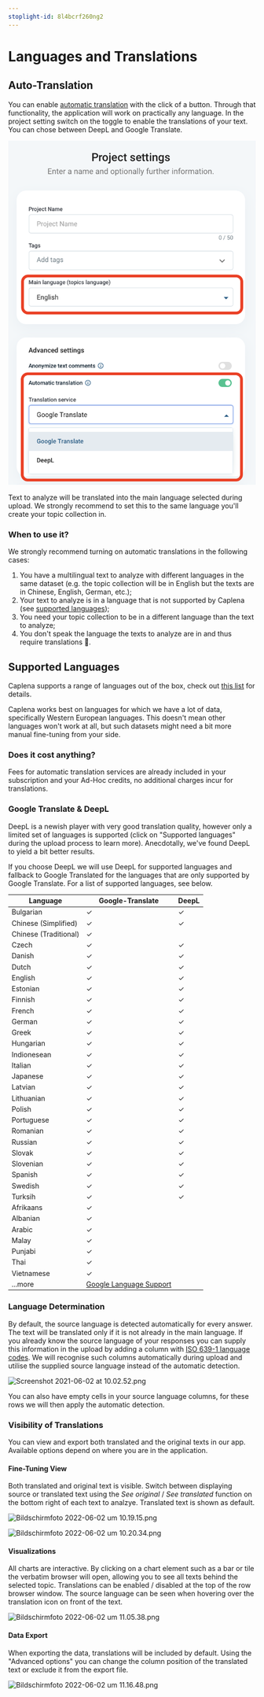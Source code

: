 ```yaml
---
stoplight-id: 8l4bcrf260ng2 
---
```


# Languages and Translations

## Auto-Translation
You can enable [automatic translation](#auto-translation-in-detail) with the click of a button. Through that functionality, the application will work on practically any language. In the project setting switch on the toggle to enable the translations of your text. You can chose between DeepL and Google Translate.

![Bildschirmfoto 2024-03-11 um 16.41.45.png](<../assets/images/Bildschirmfoto 2024-03-11 um 16.41.45.png>)

Text to analyze will be translated into the main language selected during upload. We strongly recommend to set this to the same language you'll create your topic collection in.

### When to use it?

We strongly recommend turning on automatic translations in the following cases:

1. You have a multilingual text to analyze with different languages in the same dataset (e.g. the topic collection will be in English but the texts are in Chinese, English, German, etc.);
2. Your text to analyze is in a language that is not supported by Caplena (see [supported languages](https://caplena.com/en/supported-languages/));
3. You need your topic collection to be in a different language than the text to analyze;
4. You don't speak the language the texts to analyze are in and thus require translations 🙂.

## Supported Languages

Caplena supports a range of languages out of the box, check out [this list](https://caplena.com/en/supported-languages/) for details.

Caplena works best on languages for which we have a lot of data, specifically Western European languages. This doesn't mean other languages won't work at all, but such datasets might need a bit more manual fine-tuning from your side.



### Does it cost anything?

Fees for automatic translation services are already included in your subscription and your Ad-Hoc credits, no additional charges incur for translations.


### Google Translate & DeepL

DeepL is a newish player with very good translation quality, however only a limited set of languages is supported (click on "Supported languages" during the upload process to learn more). Anecdotally, we've found DeepL to yield a bit better results.

If you choose DeepL we will use DeepL for supported languages and fallback to Google Translated for the languages that are only supported by Google Translate. For a list of supported languages, see below.

Language | Google-Translate | DeepL
---------|----------|---------
 Bulgarian  | ✓ | ✓
 Chinese (Simplified)  | ✓ | ✓
 Chinese (Traditional)  | ✓ | 
 Czech  | ✓ | ✓
 Danish  | ✓ | ✓
 Dutch  | ✓ | ✓
 English | ✓ | ✓
 Estonian  | ✓ | ✓
 Finnish  | ✓ | ✓
 French  | ✓ | ✓
 German  | ✓ | ✓
 Greek  | ✓ | ✓
 Hungarian  | ✓ | ✓
 Indionesean  | ✓ | ✓
 Italian  | ✓ | ✓
 Japanese  | ✓ | ✓
 Latvian  | ✓ | ✓
 Lithuanian  | ✓ | ✓
 Polish  | ✓ | ✓
 Portuguese  | ✓ | ✓
 Romanian  | ✓ | ✓
 Russian  | ✓ | ✓
 Slovak  | ✓ | ✓
 Slovenian  | ✓ | ✓
 Spanish  | ✓ | ✓
 Swedish  | ✓ | ✓
 Turksih  | ✓ | ✓
 Afrikaans  | ✓ | 
 Albanian  | ✓ | 
 Arabic  | ✓ | 
 Malay  | ✓ | 
 Punjabi  | ✓ | 
 Thai  | ✓ | 
 Vietnamese  | ✓ |
 ...more  |[Google Language Support](https://cloud.google.com/translate/docs/languages) | 


### Language Determination

By default, the source language is detected automatically for every answer. The text will be translated only if it is not already in the main language. If you already know the source language of your responses you can supply this information in the upload by adding a column with [ISO 639-1 language codes](https://en.wikipedia.org/wiki/List_of_ISO\_639-1\_codes). We will recognise such columns automatically during upload and utilise the supplied source language instead of the automatic detection.

![Screenshot 2021-06-02 at 10.02.52.png](https://stoplight.io/api/v1/projects/cHJqOjEyNDcxMw/images/WurMrFuExtU)

You can also have empty cells in your source language columns, for these rows we will then apply the automatic detection.


### Visibility of Translations

You can view and export both translated and the original texts in our app. Available options depend on where you are in the application.

#### Fine-Tuning View

Both translated and original text is visible. Switch between displaying source or translated text using the *See original* / *See translated* function on the bottom right of each text to analzye. Translated text is shown as default.

![Bildschirmfoto 2022-06-02 um 10.19.15.png](https://stoplight.io/api/v1/projects/cHJqOjEyNDcxMw/images/OpwsyWRyg1w)

![Bildschirmfoto 2022-06-02 um 10.20.34.png](https://stoplight.io/api/v1/projects/cHJqOjEyNDcxMw/images/xrAX6JO6pPk)


#### Visualizations

All charts are interactive. By clicking on a chart element such as a bar or tile the verbatim browser will open, allowing you to see all texts behind the selected topic. Translations can be enabled / disabled at the top of the row browser window. The source language can be seen when hovering over the translation icon on front of the text.

![Bildschirmfoto 2022-06-02 um 11.05.38.png](https://stoplight.io/api/v1/projects/cHJqOjEyNDcxMw/images/SBF5iOsdxVA)

#### Data Export

When exporting the data, translations will be included by default. Using the "Advanced options" you can change the column position of the translated text or exclude it from the export file.

![Bildschirmfoto 2022-06-02 um 11.16.48.png](https://stoplight.io/api/v1/projects/cHJqOjEyNDcxMw/images/fpyzxNInwko)



